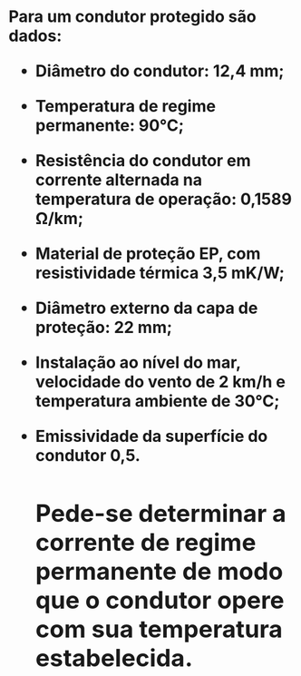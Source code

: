 <h1> Para um condutor protegido são dados:

- Diâmetro do condutor: 12,4 mm;

- Temperatura de regime permanente: 90°C;

- Resistência do condutor em corrente alternada na temperatura de operação: 0,1589 Ω/km;

- Material de proteção EP, com resistividade térmica 3,5 mK/W;

- Diâmetro externo da capa de proteção: 22 mm;

- Instalação ao nível do mar, velocidade do vento de 2 km/h e temperatura ambiente de 30°C;

- Emissividade da superfície do condutor 0,5.

  <h2> Pede-se determinar a corrente de regime permanente de modo que o condutor opere com sua temperatura estabelecida.

